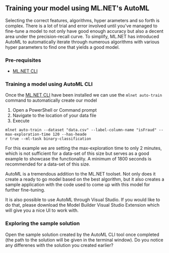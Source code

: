 
## Training your model using ML.NET's AutoML 
Selecting the correct features, algorithms, hyper arameters and so forth is complex. There is a lot of trial and error involved until you've managed to fine-tune a model to not only have good enough accuracy but also a decent area under the precision-recall curve.
To simplify, ML.NET has introduced AutoML to automatically iterate through numerous algorithms with various hyper parameters to find one that yields a good model.

### Pre-requisites
- [ML.NET CLI](https://docs.microsoft.com/en-us/dotnet/machine-learning/how-to-guides/install-ml-net-cli)

### Training a model using AutoML CLI
Once the [ML.NET CLI](https://docs.microsoft.com/en-us/dotnet/machine-learning/how-to-guides/install-ml-net-cli) have been installed we can use the `mlnet auto-train` command to automatically create our model

1. Open a PowerShell or Command prompt 
2. Navigate to the location of your data file
3. Execute
```
mlnet auto-train --dataset "data.csv" --label-column-name "isFraud" --max-exploration-time 120 --has-heade
r true --ml-task binary-classification
```

For this example we are setting the max-exploration time to only 2 minutes, which is not sufficient for a data-set of this size but serves as a good example to showcase the functionality. A minimum of 1800 seconds is recommended for a data-set of this size.

AutoML is a tremendous addition to the ML.NET toolset. Not only does it create a ready to go model based on the best algorithm, but it also creates a sample application with the code used to come up with this model for further fine-tuning. 

It is also possible to use AutoML through Visual Studio. If you would like to do that, please download the Model Builder Visual Studio Extension which will give you a nice UI to work with.

### Exploring the sample solution
Open the sample solution created by the AutoML CLI tool once completed (the path to the solution will be given in the terminal window).
Do you notice any differenes with the solution you created earlier?
